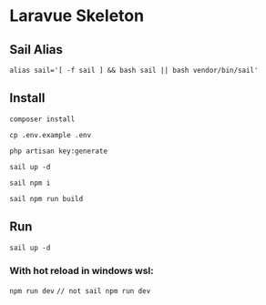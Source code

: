 # Laravue Skeleton

## Sail Alias

`alias sail='[ -f sail ] && bash sail || bash vendor/bin/sail'`

## Install
`composer install`

`cp .env.example .env`

`php artisan key:generate`

`sail up -d`

`sail npm i`

`sail npm run build`

## Run

`sail up -d`

### With hot reload in windows wsl:

`npm run dev` `// not sail npm run dev`